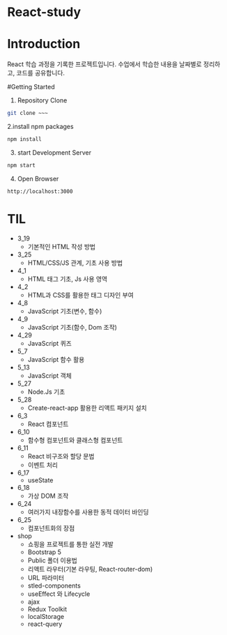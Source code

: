 # React-study

# Introduction
React 학습 과정을 기록한 프로젝트입니다. 수업에서 학습한 내용을 날짜별로 정리하고, 코드를 공유합니다.

#Getting Started
1. Repository Clone
```bash
git clone ~~~
```
2.install npm packages
```bash
npm install
```

3. start Development Server
```bash
npm start
```

4. Open Browser
```
http://localhost:3000
```

# TIL
- 3_19
  - 기본적인 HTML 작성 방법
- 3_25
  - HTML/CSS/JS 관계, 기초 사용 방법
- 4_1
  - HTML 태그 기초, Js 사용 영역
- 4_2
  - HTML과 CSS를 활용한 태그 디자인 부여
- 4_8
  - JavaScript 기초(변수, 함수)
- 4_9
  - JavaScript 기초(함수, Dom 조작)
- 4_29
  - JavaScript 퀴즈
- 5_7
  - JavaScript 함수 활용
- 5_13
  - JavaScript 객체
- 5_27
  - Node.Js 기초
- 5_28
  - Create-react-app 활용한 리액트 패키지 설치
- 6_3
  - React 컴포넌트
- 6_10
  - 함수형 컴포넌트와 클래스형 컴포넌트
- 6_11
  - React 비구조와 할당 문법
  - 이벤트 처리
- 6_17
  - useState
- 6_18
  - 가상 DOM 조작
- 6_24
  - 여러가지 내장함수를 사용한 동적 데이터 바인딩
- 6_25
  - 컴포넌트화의 장점
- shop
  - 쇼핑을 프로젝트를 통한 실전 개발
  - Bootstrap 5
  - Public 폴더 이용법
  - 리액트 라우터(기본 라우팅, React-router-dom)
  - URL 파라미터
  - stled-components
  - useEffect 와 Lifecycle
  - ajax
  - Redux Toolkit
  - localStorage
  - react-query
